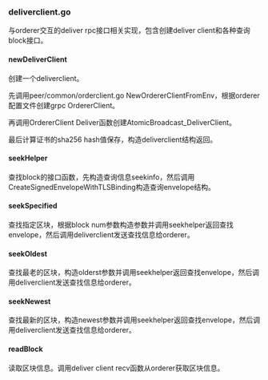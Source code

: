 ### deliverclient.go

与orderer交互的deliver rpc接口相关实现，包含创建deliver client和各种查询block接口。

#### newDeliverClient

创建一个deliverclient。

先调用peer/common/orderclient.go NewOrdererClientFromEnv，根据orderer配置文件创建grpc OrdererClient。

再调用OrdererClient Deliver函数创建AtomicBroadcast\_DeliverClient。

最后计算证书的sha256 hash值保存，构造deliverclient结构返回。

#### seekHelper

查找block的接口函数，先构造查询信息seekinfo，然后调用CreateSignedEnvelopeWithTLSBinding构造查询envelope结构。

#### seekSpecified

查找指定区块，根据block num参数构造参数并调用seekhelper返回查找envelope，然后调用deliverclient发送查找信息给orderer。

#### seekOldest

查找最老的区块，构造olderst参数并调用seekhelper返回查找envelope，然后调用deliverclient发送查找信息给orderer。

#### seekNewest

查找最新的区块，构造newest参数并调用seekhelper返回查找envelope，然后调用deliverclient发送查找信息给orderer。

#### readBlock

读取区块信息。调用deliver client recv函数从orderer获取区块信息。

